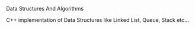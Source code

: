 Data Structures And Algorithms

C++ implementation of Data Structures like Linked List, Queue, Stack etc...
